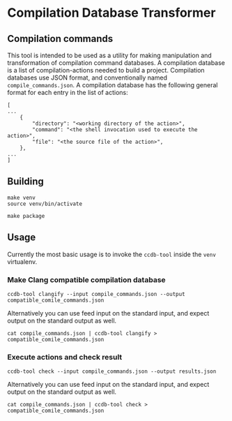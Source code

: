 # Compilation Database Transformer

## Compilation commands
This tool is intended to be used as a utility for making manipulation and transformation of compilation command databases. A compilation database is a list of compilation-actions needed to build a project. Compilation databases use JSON format, and conventionally named `compile_commands.json`. A compilation database has the following general format for each entry in the list of actions:
```
[
...
    {
        "directory": "<working directory of the action>",
        "command": "<the shell invocation used to execute the action>",
        "file": "<the source file of the action>",
    },
...
]
```

## Building
```
make venv
source venv/bin/activate

make package
```

## Usage
Currently the most basic usage is to invoke the `ccdb-tool` inside the `venv` virtualenv.

### Make Clang compatible compilation database
```
ccdb-tool clangify --input compile_commands.json --output compatible_comile_commands.json
```
Alternatively you can use feed input on the standard input, and expect output on the standard output as well.
```
cat compile_commands.json | ccdb-tool clangify > compatible_comile_commands.json
```

### Execute actions and check result 
```
ccdb-tool check --input compile_commands.json --output results.json
```
Alternatively you can use feed input on the standard input, and expect output on the standard output as well.
```
cat compile_commands.json | ccdb-tool check > compatible_comile_commands.json
```
